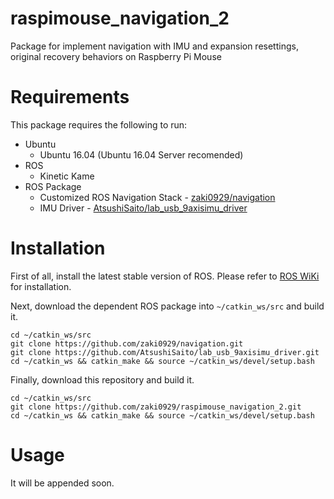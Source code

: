# raspimouse_navigation_2
Package for implement navigation with IMU and expansion resettings, original recovery behaviors on Raspberry Pi Mouse


# Requirements

This package requires the following to run:

* Ubuntu
  * Ubuntu 16.04 (Ubuntu 16.04 Server recomended)
* ROS
  * Kinetic Kame
* ROS Package
  * Customized ROS Navigation Stack - [zaki0929/navigation](https://github.com/zaki0929/navigation)
  * IMU Driver - [AtsushiSaito/lab_usb_9axisimu_driver](https://github.com/AtsushiSaito/lab_usb_9axisimu_driver)

# Installation

First of all, install the latest stable version of ROS.
Please refer to [ROS WiKi](http://wiki.ros.org/kinetic/Installation) for installation.

Next, download the dependent ROS package into `~/catkin_ws/src` and build it.

```
cd ~/catkin_ws/src
git clone https://github.com/zaki0929/navigation.git
git clone https://github.com/AtsushiSaito/lab_usb_9axisimu_driver.git
cd ~/catkin_ws && catkin_make && source ~/catkin_ws/devel/setup.bash
```

Finally, download this repository and build it.

```
cd ~/catkin_ws/src
git clone https://github.com/zaki0929/raspimouse_navigation_2.git
cd ~/catkin_ws && catkin_make && source ~/catkin_ws/devel/setup.bash
```

# Usage

It will be appended soon.

